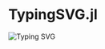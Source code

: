 # TypingSVG.jl

![Typing SVG](https://readme-typing-svg.demolab.com?weight=400&height=300&size=20&duration=1000&multiline=true&font=Fira%20Code&separator=%3B%3B&pause=200&vcenter=false&background=%23000000FF&random=false&center=false&letterSpacing=normal&lines=%24%20git%20clone%20https%3A%2F%2Fgithub.com%2Fterasakisatoshi%2FTypingSVG.jl.git%3B%3B%24%20cd%20TypingSVG.jl%3B%3B%24%20ls%3B%3BREADME.md%20%20%20%20%20src%20%20%20%20%20Project.toml%3B%3B%24%20julia%20--project%20-e%20%27using%20Pkg%3B%20Pkg.instantiate%28%29%27%3B%3B%24%20julia%20--project%20-q%3B%3Bjulia%3E%20using%20TypingSVG%3B%20mdbadge_file%28%22sample.jl%22%29%20%7C%3E%20clipboard%3B%3Bjulia%3E%20%23%20Insert%20the%20result%20into%20your%20README.md%3B%3Bjulia%3E%20%23%20Enjoy%3B%3Bjulia%3E%20exit%28%29%3B%3B%24&color=%23B3E053&repeat=true&width=800)


